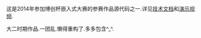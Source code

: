 这是2014年参加博创杯嵌入式大赛的参赛作品源代码之一.详见[技术文档](http://pan.baidu.com/s/1o6Nw3j0)和[演示视频](http://v.youku.com/v_show/id_XOTIxNzM5OTA4.html).

大二时期作品.一团乱.懒得重构了.多多包含^_^.